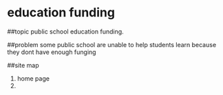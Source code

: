 # education funding
##topic
public school education funding.

##problem
some public school are unable to help students learn because they dont have enough funging


##site map
1. home page
2. 

